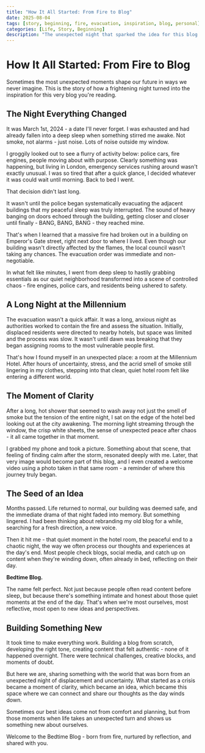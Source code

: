 ```yaml
---
title: "How It All Started: From Fire to Blog"
date: 2025-08-04
tags: [story, beginning, fire, evacuation, inspiration, blog, personal]
categories: [Life, Story, Beginning]
description: "The unexpected night that sparked the idea for this blog - from a building fire to a hotel room inspiration."
---
```


# How It All Started: From Fire to Blog

Sometimes the most unexpected moments shape our future in ways we never imagine. This is the story of how a frightening night turned into the inspiration for this very blog you're reading.

## The Night Everything Changed

It was March 1st, 2024 - a date I'll never forget. I was exhausted and had already fallen into a deep sleep when something stirred me awake. Not smoke, not alarms - just noise. Lots of noise outside my window.

I groggily looked out to see a flurry of activity below: police cars, fire engines, people moving about with purpose. Clearly something was happening, but living in London, emergency services rushing around wasn't exactly unusual. I was so tired that after a quick glance, I decided whatever it was could wait until morning. Back to bed I went.

That decision didn't last long.

It wasn't until the police began systematically evacuating the adjacent buildings that my peaceful sleep was truly interrupted. The sound of heavy banging on doors echoed through the building, getting closer and closer until finally - BANG, BANG, BANG - they reached mine.

That's when I learned that a massive fire had broken out in a building on Emperor's Gate street, right next door to where I lived. Even though our building wasn't directly affected by the flames, the local council wasn't taking any chances. The evacuation order was immediate and non-negotiable.

In what felt like minutes, I went from deep sleep to hastily grabbing essentials as our quiet neighborhood transformed into a scene of controlled chaos - fire engines, police cars, and residents being ushered to safety.

## A Long Night at the Millennium

The evacuation wasn't a quick affair. It was a long, anxious night as authorities worked to contain the fire and assess the situation. Initially, displaced residents were directed to nearby hotels, but space was limited and the process was slow. It wasn't until dawn was breaking that they began assigning rooms to the most vulnerable people first.

That's how I found myself in an unexpected place: a room at the Millennium Hotel. After hours of uncertainty, stress, and the acrid smell of smoke still lingering in my clothes, stepping into that clean, quiet hotel room felt like entering a different world.

## The Moment of Clarity

After a long, hot shower that seemed to wash away not just the smell of smoke but the tension of the entire night, I sat on the edge of the hotel bed looking out at the city awakening. The morning light streaming through the window, the crisp white sheets, the sense of unexpected peace after chaos - it all came together in that moment.

I grabbed my phone and took a picture. Something about that scene, that feeling of finding calm after the storm, resonated deeply with me. Later, that very image would become part of this blog, and I even created a welcome video using a photo taken in that same room - a reminder of where this journey truly began.

## The Seed of an Idea

Months passed. Life returned to normal, our building was deemed safe, and the immediate drama of that night faded into memory. But something lingered. I had been thinking about rebranding my old blog for a while, searching for a fresh direction, a new voice.

Then it hit me - that quiet moment in the hotel room, the peaceful end to a chaotic night, the way we often process our thoughts and experiences at the day's end. Most people check blogs, social media, and catch up on content when they're winding down, often already in bed, reflecting on their day.

**Bedtime Blog.** 

The name felt perfect. Not just because people often read content before sleep, but because there's something intimate and honest about those quiet moments at the end of the day. That's when we're most ourselves, most reflective, most open to new ideas and perspectives.

## Building Something New

It took time to make everything work. Building a blog from scratch, developing the right tone, creating content that felt authentic - none of it happened overnight. There were technical challenges, creative blocks, and moments of doubt.

But here we are, sharing something with the world that was born from an unexpected night of displacement and uncertainty. What started as a crisis became a moment of clarity, which became an idea, which became this space where we can connect and share our thoughts as the day winds down.

Sometimes our best ideas come not from comfort and planning, but from those moments when life takes an unexpected turn and shows us something new about ourselves.

Welcome to the Bedtime Blog - born from fire, nurtured by reflection, and shared with you.